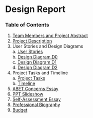 # Design Report

### Table of Contents
1. [Team Members and Project Abstract](ProjectAbstract.md)
2. [Project Description](ProjectDescription.md)
3. User Stories and Design Diagrams  
   a. [User Stories](UserStories.md)  
   b. [Design Diagram D0](../Design_Diagrams/DesignD0.pdf)  
   c. [Design Diagram D1](../Design_Diagrams/DesignD1.pdf)  
   d. [Design Diagram D2](../Design_Diagrams/DesignD2.pdf)  
5. Project Tasks and Timeline  
   a. [Project Tasks](../Project_Plan/TaskList.md)  
   b. [Timeline](../Project_Plan/Timeline.md)
6. [ABET Concerns Essay](ProjectConstraints.md)
7. [PPT Slideshow](../Homework/MLB%20Stadium%20Trip%20Planner%20Fall%20Presentation.pdf)
8. [Self-Assessment Essay](../Homework/Capestone%20Assessment.pdf)
9. [Professional Biography](Biography.md)
10. [Budget](Budget.md)

